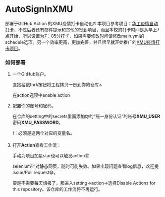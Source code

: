 # AutoSignInXMU
部署于GitHub Action 的XMU疫情打卡自动化⏰
本项目参考项目：[华工疫情自动打卡](https://github.com/Saujyun/AutoAction)，不过后者还有邮件提示和其他的签到项目，而且本校的打卡时间是从早上7点开始，所以设置为7：05分打卡，如果需要修改时间请修改main.yml的schedule选项。另一个效率更高，更加完善，并且很早就开始推广的[XMU疫情打卡项目](https://github.com/kirainmoe/auto-daily-health-report)。

### 如何部署

1. 一个GitHub账户。

   直接猛戳fork按钮将工程拷贝一份到你的仓库🔝
   
   在action选项中enable action

2. 配置你的账号和密码。

   在仓库的setting中的secrets里面添加你的“统一身份认证”的账号**XMU_USER**密码**XMU_PASSWORD**。
   
   ❗：必须是这两个对应的变量名。

3. 打开**Action**查看工作流：

   手动为项目加星star也可以触发action🉑

   selenium针对静态网页，随时可能失效。如果出现问题查看log信息，欢迎提Issue/Pull request😁。

   要是不需要每天填报了，那进入setting->action->选择Disable Actions for this repository。该仓库的工作流将不再运行。


